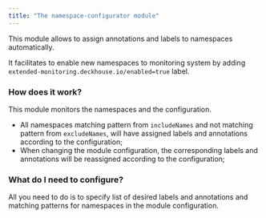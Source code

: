 ```yaml
---
title: "The namespace-configurator module"
---
```


This module allows to assign annotations and labels to namespaces automatically.

It facilitates to enable new namespaces to monitoring system by adding `extended-monitoring.deckhouse.io/enabled=true` label.

### How does it work?

This module monitors the namespaces and the configuration.
* All namespaces matching pattern from `includeNames` and not matching pattern from `excludeNames`, will have assigned labels and annotations according to the configuration;
* When changing the module configuration, the corresponding labels and annotations will be reassigned according to the configuration;

### What do I need to configure?

All you need to do is to specify list of desired labels and annotations and matching patterns for namespaces in the module configuration.

